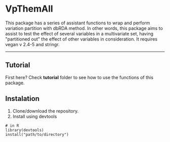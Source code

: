 # VpThemAll

This package has a series of assistant functions to wrap and perform variation partition with dbRDA method. In other words, this package aims to assist to test the effect of several variables in a multivariate set, having "partitioned out" the effect of other variables in consideration. It requires vegan v 2.4-5 and stringr.

--------------
## Tutorial
First here? Check **tutorial** folder to see how to use the functions of this package.

## Instalation

1. Clone/download the repository.
2. Install using devtools
```
# in R
library(devtools)
install("path/to/directory")
```

